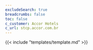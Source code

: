 ```yaml
---
excludeSearch: true
breadcrumbs: false
toc: false
c_customer: Accor Hotels
c_url: stcp.accor.com.br
---
```

{{< include "templates/template.md" >}}